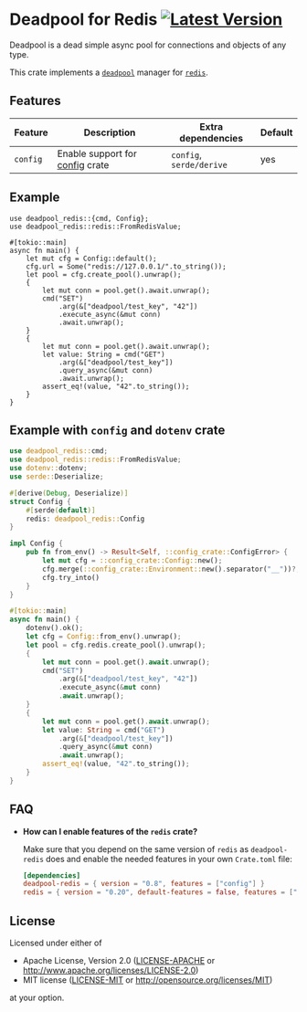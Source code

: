 # Deadpool for Redis [![Latest Version](https://img.shields.io/crates/v/deadpool-redis.svg)](https://crates.io/crates/deadpool-redis)

Deadpool is a dead simple async pool for connections and objects
of any type.

This crate implements a [`deadpool`](https://crates.io/crates/deadpool)
manager for [`redis`](https://crates.io/crates/redis).

## Features

| Feature | Description | Extra dependencies | Default |
| ------- | ----------- | ------------------ | ------- |
| `config` | Enable support for [config](https://crates.io/crates/config) crate | `config`, `serde/derive` | yes |

## Example

```rust,ignore
use deadpool_redis::{cmd, Config};
use deadpool_redis::redis::FromRedisValue;

#[tokio::main]
async fn main() {
    let mut cfg = Config::default();
    cfg.url = Some("redis://127.0.0.1/".to_string());
    let pool = cfg.create_pool().unwrap();
    {
        let mut conn = pool.get().await.unwrap();
        cmd("SET")
            .arg(&["deadpool/test_key", "42"])
            .execute_async(&mut conn)
            .await.unwrap();
    }
    {
        let mut conn = pool.get().await.unwrap();
        let value: String = cmd("GET")
            .arg(&["deadpool/test_key"])
            .query_async(&mut conn)
            .await.unwrap();
        assert_eq!(value, "42".to_string());
    }
}
```

## Example with `config` and `dotenv` crate

```rust
use deadpool_redis::cmd;
use deadpool_redis::redis::FromRedisValue;
use dotenv::dotenv;
use serde::Deserialize;

#[derive(Debug, Deserialize)]
struct Config {
    #[serde(default)]
    redis: deadpool_redis::Config
}

impl Config {
    pub fn from_env() -> Result<Self, ::config_crate::ConfigError> {
        let mut cfg = ::config_crate::Config::new();
        cfg.merge(::config_crate::Environment::new().separator("__"))?;
        cfg.try_into()
    }
}

#[tokio::main]
async fn main() {
    dotenv().ok();
    let cfg = Config::from_env().unwrap();
    let pool = cfg.redis.create_pool().unwrap();
    {
        let mut conn = pool.get().await.unwrap();
        cmd("SET")
            .arg(&["deadpool/test_key", "42"])
            .execute_async(&mut conn)
            .await.unwrap();
    }
    {
        let mut conn = pool.get().await.unwrap();
        let value: String = cmd("GET")
            .arg(&["deadpool/test_key"])
            .query_async(&mut conn)
            .await.unwrap();
        assert_eq!(value, "42".to_string());
    }
}
```

## FAQ

- **How can I enable features of the `redis` crate?**

  Make sure that you depend on the same version of `redis` as
  `deadpool-redis` does and enable the needed features in your own
  `Crate.toml` file:

  ```toml
  [dependencies]
  deadpool-redis = { version = "0.8", features = ["config"] }
  redis = { version = "0.20", default-features = false, features = ["tls"] }
  ```

## License

Licensed under either of

- Apache License, Version 2.0 ([LICENSE-APACHE](LICENSE-APACHE) or <http://www.apache.org/licenses/LICENSE-2.0>)
- MIT license ([LICENSE-MIT](LICENSE-MIT) or <http://opensource.org/licenses/MIT>)

at your option.
